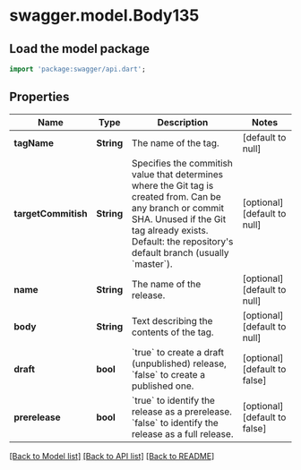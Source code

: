 # swagger.model.Body135

## Load the model package
```dart
import 'package:swagger/api.dart';
```

## Properties
Name | Type | Description | Notes
------------ | ------------- | ------------- | -------------
**tagName** | **String** | The name of the tag. | [default to null]
**targetCommitish** | **String** | Specifies the commitish value that determines where the Git tag is created from. Can be any branch or commit SHA. Unused if the Git tag already exists. Default: the repository&#x27;s default branch (usually &#x60;master&#x60;). | [optional] [default to null]
**name** | **String** | The name of the release. | [optional] [default to null]
**body** | **String** | Text describing the contents of the tag. | [optional] [default to null]
**draft** | **bool** | &#x60;true&#x60; to create a draft (unpublished) release, &#x60;false&#x60; to create a published one. | [optional] [default to false]
**prerelease** | **bool** | &#x60;true&#x60; to identify the release as a prerelease. &#x60;false&#x60; to identify the release as a full release. | [optional] [default to false]

[[Back to Model list]](../README.md#documentation-for-models) [[Back to API list]](../README.md#documentation-for-api-endpoints) [[Back to README]](../README.md)

